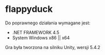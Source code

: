 # flappyduck

Do poprawnego działania wymagane jest:
- .NET FRAMEWORK 4.5
- System Windows x86 || x64

Gra była tworzona na silniku Unity, wersji 5.4.2

